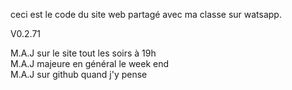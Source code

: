 ceci est le code du site web partagé avec ma classe sur watsapp.

V0.2.71

M.A.J sur le site tout les soirs à 19h  
M.A.J majeure en général le week end  
M.A.J sur github quand j'y pense
